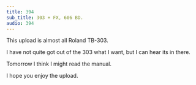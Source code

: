 ```yaml
---
title: 394
sub_title: 303 + FX, 606 BD.
audio: 394
---
```

This upload is almost all Roland TB-303.

I have not quite got out of the 303 what I want, but I can hear its in there. 

Tomorrow I think I might read the manual.

I hope you enjoy the upload.




